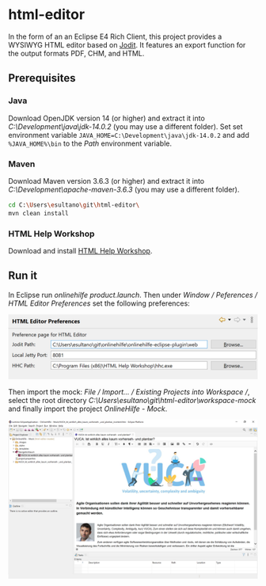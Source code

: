 # html-editor
In the form of an an Eclipse E4 Rich Client, this project provides a WYSIWYG HTML editor based on [Jodit](https://www.npmjs.com/package/jodit). It features an export function for the output formats PDF, CHM, and HTML.

## Prerequisites
### Java
Download OpenJDK version 14 (or higher) and extract it into *C:\Development\java\jdk-14.0.2* (you may use a different folder).
Set set environment variable `JAVA_HOME=C:\Development\java\jdk-14.0.2` and add `%JAVA_HOME%\bin` to the *Path* environment variable.

### Maven
Download Maven version 3.6.3 (or higher) and extract it into *C:\Development\apache-maven-3.6.3* (you may use a different folder).

```bash
cd C:\Users\esultano\git\html-editor\
mvn clean install
```

### HTML Help Workshop
Download and install [HTML Help Workshop](https://www.microsoft.com/en-us/download/details.aspx?id=21138).

## Run it
In Eclipse run *onlinehilfe product.launch*. Then under *Window / Peferences / HTML Editor Preferences* set the following preferences:

<img src="doc/html_editor_prefs.png" width="600">

Then import the mock: *File / Import... / Existing Projects into Workspace /*, select the root directory *C:\Users\esultano\git\html-editor\workspace-mock* and finally import the project *OnlineHilfe - Mock*.

<img src="doc/screenshot.png" width="600">
